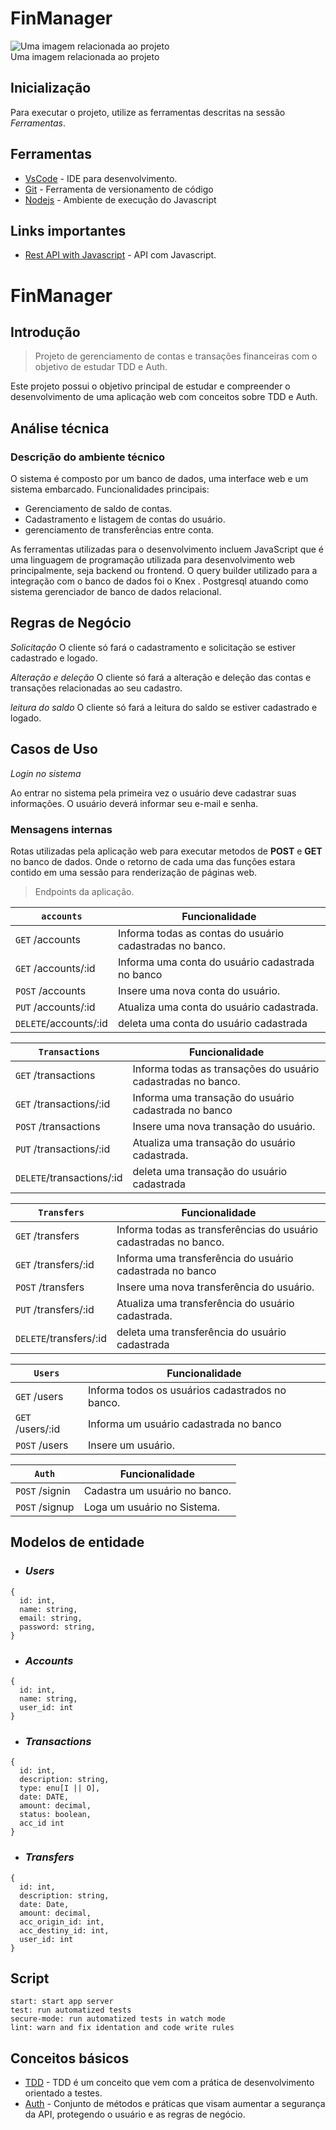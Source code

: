 # FinManager

<fig>
<img src="https://rockcontent.com/br/wp-content/uploads/sites/2/elementor/thumbs/modelo-de-projeto-p2he6clp7uhmwqd16ikv9jgz30a5liixoon908hej0.png" alt="Uma imagem relacionada ao projeto">
<figcaption>Uma imagem relacionada ao projeto</figcaption>
</fig>

## Inicialização

Para executar o projeto, utilize as ferramentas descritas na sessão _Ferramentas_.

## Ferramentas

- [VsCode](https://code.visualstudio.com/) - IDE para desenvolvimento.
- [Git](https://git-scm.com/) - Ferramenta de versionamento de código
- [Nodejs](https://nodejs.org/en/) - Ambiente de execução do Javascript

## Links importantes

- [Rest API with Javascript](https://medium.com/quick-code/building-a-simple-rest-api-introduction-to-nodejs-and-express-fc25daf57baf) - API com Javascript.

# FinManager

## Introdução

> Projeto de gerenciamento de contas e transações financeiras com o objetivo de estudar TDD e Auth.

Este projeto possui o objetivo principal de estudar e compreender o desenvolvimento de uma aplicação web com conceitos sobre TDD e Auth.

## Análise técnica

### Descrição do ambiente técnico

O sistema é composto por um banco de dados, uma interface web e um sistema embarcado. Funcionalidades principais:

- Gerenciamento de saldo de contas.
- Cadastramento e listagem de contas do usuário.
- gerenciamento de transferências entre conta.

As ferramentas utilizadas para o desenvolvimento incluem JavaScript que é uma linguagem de programação utilizada para desenvolvimento web principalmente, seja backend ou frontend. O query builder utilizado para a integração com o banco de dados foi o Knex . Postgresql atuando como sistema gerenciador de banco de dados relacional.

## Regras de Negócio

_Solicitação_
O cliente só fará o cadastramento e solicitação se estiver cadastrado e logado.

_Alteração e deleção_
O cliente só fará a alteração e deleção das contas e transações relacionadas ao seu cadastro.

_leitura do saldo_
O cliente só fará a leitura do saldo se estiver cadastrado e logado.

## Casos de Uso

_Login no sistema_

Ao entrar no sistema pela primeira vez o usuário deve cadastrar suas informações. O usuário deverá informar seu e-mail e senha.

### Mensagens internas

Rotas utilizadas pela aplicação web para executar metodos de **POST** e **GET** no banco de dados. Onde o retorno de cada uma das funções estara contido em uma sessão para renderização de páginas web.

> Endpoints da aplicação.

| `accounts`            | Funcionalidade                                           |
| --------------------- | -------------------------------------------------------- |
| `GET` /accounts       | Informa todas as contas do usuário cadastradas no banco. |
| `GET` /accounts/:id   | Informa uma conta do usuário cadastrada no banco         |
| `POST` /accounts      | Insere uma nova conta do usuário.                        |
| `PUT` /accounts/:id   | Atualiza uma conta do usuário cadastrada.                |
| `DELETE`/accounts/:id | deleta uma conta do usuário cadastrada                   |

| `Transactions`            | Funcionalidade                                               |
| ------------------------- | ------------------------------------------------------------ |
| `GET` /transactions       | Informa todas as transações do usuário cadastradas no banco. |
| `GET` /transactions/:id   | Informa uma transação do usuário cadastrada no banco         |
| `POST` /transactions      | Insere uma nova transação do usuário.                        |
| `PUT` /transactions/:id   | Atualiza uma transação do usuário cadastrada.                |
| `DELETE`/transactions/:id | deleta uma transação do usuário cadastrada                   |

| `Transfers`            | Funcionalidade                                                   |
| ---------------------- | ---------------------------------------------------------------- |
| `GET` /transfers       | Informa todas as transferências do usuário cadastradas no banco. |
| `GET` /transfers/:id   | Informa uma transferência do usuário cadastrada no banco         |
| `POST` /transfers      | Insere uma nova transferência do usuário.                        |
| `PUT` /transfers/:id   | Atualiza uma transferência do usuário cadastrada.                |
| `DELETE`/transfers/:id | deleta uma transferência do usuário cadastrada                   |

| `Users`          | Funcionalidade                                  |
| ---------------- | ----------------------------------------------- |
| `GET` /users     | Informa todos os usuários cadastrados no banco. |
| `GET` /users/:id | Informa um usuário cadastrada no banco          |
| `POST` /users    | Insere um usuário.                              |

| `Auth`         | Funcionalidade                |
| -------------- | ----------------------------- |
| `POST` /signin | Cadastra um usuário no banco. |
| `POST` /signup | Loga um usuário no Sistema.   |

## Modelos de entidade

- ### _Users_

```
{
  id: int,
  name: string,
  email: string,
  password: string,
}
```

- ### _Accounts_

```
{
  id: int,
  name: string,
  user_id: int
}
```

- ### _Transactions_

```
{
  id: int,
  description: string,
  type: enu[I || O],
  date: DATE,
  amount: decimal,
  status: boolean,
  acc_id int
}
```

- ### _Transfers_

```
{
  id: int,
  description: string,
  date: Date,
  amount: decimal,
  acc_origin_id: int,
  acc_destiny_id: int,
  user_id: int
}
```

## Script

```
start: start app server
test: run automatized tests
secure-mode: run automatized tests in watch mode
lint: warn and fix identation and code write rules

```

## Conceitos básicos

- [TDD](https://www.devmedia.com.br/test-driven-development-tdd-simples-e-pratico/18533#:~:text=Basicamente%20o%20TDD%20se%20baseia,para%20fazer%20o%20teste%20passar!) - TDD é um conceito que vem com a prática de desenvolvimento orientado a testes.
- [Auth](https://developer.mozilla.org/en-US/docs/Web/API/Web_Authentication_API) - Conjunto de métodos e práticas que visam aumentar a segurança da API, protegendo o usuário e as regras de negócio.
